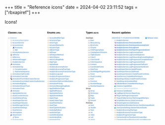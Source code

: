 +++
title = "Reference icons"
date = 2024-04-02 23:11:52
tags = ["rbxapiref"]
+++

Icons!

![](00.jpg)
